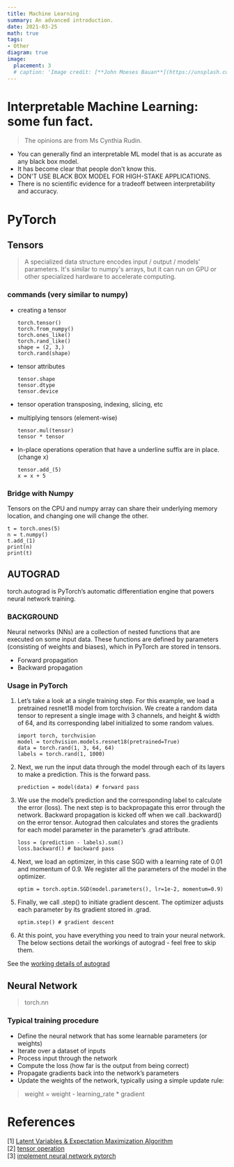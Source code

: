 ```yaml
---
title: Machine Learning
summary: An advanced introduction.
date: 2021-03-25
math: true
tags:
- Other
diagram: true
image:
  placement: 3
  # caption: 'Image credit: [**John Moeses Bauan**](https://unsplash.com/photos/OGZtQF8iC0g)'
---
```


# Interpretable Machine Learning: some fun fact.
> The opinions are from Ms Cynthia Rudin. 
- You can generally find an interpretable ML model that is as accurate as any black box model. 
- It has become clear that people don't know this. 
- DON'T USE BLACK BOX MODEL FOR HIGH-STAKE APPLICATIONS.
- There is no scientific evidence for a tradeoff between interpretability and accuracy.


# PyTorch
## Tensors
> A specialized data structure encodes input / output / models' parameters. It's similar to numpy's arrays, but it can run on GPU or other specialized hardware to accelerate computing. 

### commands (very similar to numpy)
- creating a tensor
    ```
    torch.tensor()
    torch.from_numpy()
    torch.ones_like()
    torch.rand_like()
    shape = (2, 3,)
    torch.rand(shape)
    ```
- tensor attributes
    ```
    tensor.shape
    tensor.dtype
    tensor.device
    ```
- tensor operation
transposing, indexing, slicing, etc

- multiplying tensors (element-wise)
    ```
    tensor.mul(tensor)
    tensor * tensor
    ```
- In-place operations
operation that have a underline suffix are in place. (change x)
    ```
    tensor.add_(5)
    x = x + 5
    ```
### Bridge with Numpy
Tensors on the CPU and numpy array can share their underlying memory location, and changing one will change the other.
```
t = torch.ones(5)
n = t.numpy()
t.add_(1)
print(n)
print(t)
```

## AUTOGRAD
torch.autograd is PyTorch’s automatic differentiation engine that powers neural network training. 

### BACKGROUND
Neural networks (NNs) are a collection of nested functions that are executed on some input data. These functions are defined by parameters (consisting of weights and biases), which in PyTorch are stored in tensors.
- Forward propagation
- Backward propagation

### Usage in PyTorch
1. Let’s take a look at a single training step. For this example, we load a pretrained resnet18 model from torchvision. We create a random data tensor to represent a single image with 3 channels, and height & width of 64, and its corresponding label initialized to some random values.
    ```
    import torch, torchvision
    model = torchvision.models.resnet18(pretrained=True)
    data = torch.rand(1, 3, 64, 64)
    labels = torch.rand(1, 1000)
    ```
2. Next, we run the input data through the model through each of its layers to make a prediction. This is the forward pass.
    ```
    prediction = model(data) # forward pass
    ```
3. We use the model’s prediction and the corresponding label to calculate the error (loss). The next step is to backpropagate this error through the network. Backward propagation is kicked off when we call .backward() on the error tensor. Autograd then calculates and stores the gradients for each model parameter in the parameter’s .grad attribute.  
    ```
    loss = (prediction - labels).sum()
    loss.backward() # backward pass
    ```
4. Next, we load an optimizer, in this case SGD with a learning rate of 0.01 and momentum of 0.9. We register all the parameters of the model in the optimizer.
    ```
    optim = torch.optim.SGD(model.parameters(), lr=1e-2, momentum=0.9)
    ```
5. Finally, we call .step() to initiate gradient descent. The optimizer adjusts each parameter by its gradient stored in .grad.
    ```
    optim.step() # gradient descent
    ```
6. At this point, you have everything you need to train your neural network. The below sections detail the workings of autograd - feel free to skip them.

See the [working details of autograd](https://pytorch.org/tutorials/beginner/blitz/autograd_tutorial.html#sphx-glr-beginner-blitz-autograd-tutorial-py)

## Neural Network
> torch.nn
### Typical training procedure
- Define the neural network that has some learnable parameters (or weights) 
- Iterate over a dataset of inputs 
- Process input through the network
- Compute the loss (how far is the output from being correct)
- Propagate gradients back into the network’s parameters
- Update the weights of the network, typically using a simple update rule:
> weight = weight - learning_rate * gradient



# References
[1] [Latent Variables & Expectation Maximization Algorithm](https://towardsdatascience.com/latent-variables-expectation-maximization-algorithm-fb15c4e0f32c)<br>
[2] [tensor operation](https://pytorch.org/docs/stable/torch.html)<br>
[3] [implement neural network pytorch](https://pytorch.org/tutorials/beginner/blitz/neural_networks_tutorial.html#sphx-glr-beginner-blitz-neural-networks-tutorial-py)
